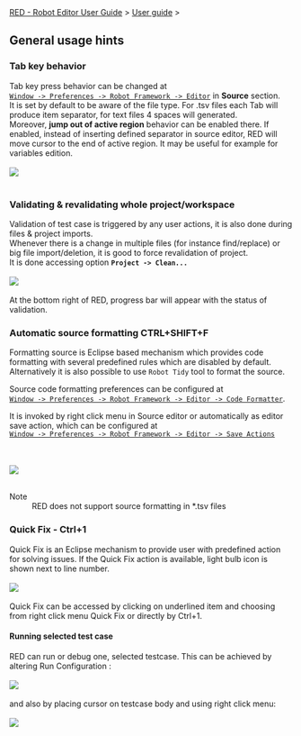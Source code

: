 <html>
<head>
<link href="PLUGINS_ROOT/org.robotframework.ide.eclipse.main.plugin.doc.user/help/style.css" rel="stylesheet" type="text/css"/>
</head>
<body>
<a href="index.html">RED - Robot Editor User Guide</a> &gt; <a href="user_guide/user_guide.html">User guide</a> &gt; 
<h2>General usage hints</h2>
<h3>Tab key behavior </h3>
Tab key press behavior can be changed at <code><a class="command" href="javascript:executeCommand('org.eclipse.ui.window.preferences(preferencePageId=org.robotframework.ide.eclipse.main.plugin.preferences.editor)')">
Window -&gt; Preferences -&gt; Robot Framework -&gt; Editor</a></code> in <b>Source</b> section. <br/>
It is set by default to be aware of the file type. For .tsv files each Tab will produce item separator, for text files 4 spaces will generated. <br/>
Moreover, <b>jump out of active region</b> behavior can be enabled there. If enabled, instead of inserting defined separator in source editor, RED will move cursor to the end of active region. It may be useful for example for variables edition. 
<br/><br/><img src="images/tab_behaviour.png"/> <br/><br/>
<h3>Validating &amp; revalidating whole project/workspace</h3>
Validation of test case is triggered by any user actions, it is also done during files &amp; project imports.<br/>
Whenever there is a change in multiple files (for instance find/replace) or  big file import/deletion, it is good to force revalidation of project.<br/>
It is done accessing option <b><code>Project -&gt; Clean...</code></b>
<br/><br/><img src="images/gen_1.png"/> <br/><br/>
At the bottom right of RED, progress bar will appear with the status of validation.<br/>
<h3>Automatic source formatting CTRL+SHIFT+F</h3>
<p>Formatting source is Eclipse based mechanism which provides code formatting with several predefined rules which are 
disabled by default. Alternatively it is also possible to use <code>Robot Tidy</code> tool to format the source.
</p>
<p>Source code formatting preferences can be configured at <code><a class="command" href="javascript:executeCommand('org.eclipse.ui.window.preferences(preferencePageId=org.robotframework.ide.eclipse.main.plugin.preferences.editor.formatter)')">
Window -&gt; Preferences -&gt; Robot Framework -&gt; Editor -&gt; Code Formatter</a></code>.
</p>
<p>It is invoked by right click menu in Source editor or automatically as editor save action, which can be configured at
<code><a class="command" href="javascript:executeCommand('org.eclipse.ui.window.preferences(preferencePageId=org.robotframework.ide.eclipse.main.plugin.preferences.editor.save)')">
Window -&gt; Preferences -&gt; Robot Framework -&gt; Editor -&gt; Save Actions</a></code><br/></p>
<br/><br/><img src="images/gen_5.png"/> <br/><br/>
<dl class="note">
<dt>Note</dt>
<dd>RED does not support source formatting in *.tsv files
   </dd>
</dl>
<h3>Quick Fix - Ctrl+1 </h3>
Quick Fix is an Eclipse mechanism to provide user with predefined action for solving issues.
If the Quick Fix action is available, light bulb icon is shown next to line number.
<br/><br/><img src="images/gen_6.png"/> <br/><br/>
Quick Fix can be accessed by clicking on underlined item and choosing from right click menu Quick Fix or directly by Ctrl+1.
<h4>Running selected test case</h4>
RED can run or debug one, selected testcase. This can be achieved by altering Run Configuration :
<br/><br/><img src="images/run-selected.gif"/> <br/><br/>
and also by placing cursor on testcase body and using right click menu:
<br/><br/><img src="images/run-selected-editors.gif"/> <br/><br/>
</body>
</html>